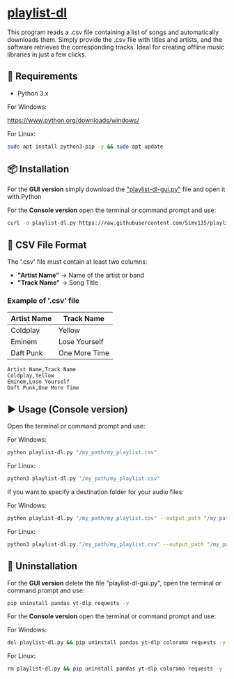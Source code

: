 # [playlist-dl](https://raw.githubusercontent.com/Simv135/playlist-dl/refs/heads/main/playlist-dl.py)
This program reads a .csv file containing a list of songs and automatically downloads them. Simply provide the .csv file with titles and artists, and the software retrieves the corresponding tracks. Ideal for creating offline music libraries in just a few clicks.

## 📌 Requirements 
- Python 3.x

For Windows:

https://www.python.org/downloads/windows/

For Linux:
```bash
sudo apt install python3-pip -y && sudo apt update
```

## 📦 Installation

For the **GUI version** simply download the ["playlist-dl-gui.py"](https://github.com/Simv135/playlist-dl/releases/tag/auto-updated) file and open it with Python

For the **Console version** open the terminal or command prompt and use:
```bash
curl -o playlist-dl.py https://raw.githubusercontent.com/Simv135/playlist-dl/refs/heads/main/playlist-dl.py
```

## 📄 CSV File Format
The '.csv' file must contain at least two columns:
- **"Artist Name"** → Name of the artist or band
- **"Track Name"** → Song Title

### Example of '.csv' file

| Artist Name  | Track Name |
| ------------- | ------------- |
| Coldplay  | Yellow  |
| Eminem  | Lose Yourself  |
| Daft Punk  | One More Time  |

```csv
Artist Name,Track Name
Coldplay,Yellow
Eminem,Lose Yourself
Daft Punk,One More Time
```

## ▶️ Usage (Console version)
Open the terminal or command prompt and use:

For Windows:
```bash
python playlist-dl.py "/my_path/my_playlist.csv"
```
For Linux:
```bash
python3 playlist-dl.py "/my_path/my_playlist.csv"
```

If you want to specify a destination folder for your audio files:

For Windows:
```bash
python playlist-dl.py "/my_path/my_playlist.csv" --output_path "/my_path/Music"
```
For Linux:
```bash
python3 playlist-dl.py "/my_path/my_playlist.csv" --output_path "/my_path/Music"
```

## 🚨 Uninstallation

For the **GUI version** delete the file "playlist-dl-gui.py", open the terminal or command prompt and use:
```bash
pip uninstall pandas yt-dlp requests -y
```

For the **Console version** open the terminal or command prompt and use:

For Windows:
```bash
del playlist-dl.py && pip uninstall pandas yt-dlp colorama requests -y
```
For Linux:
```bash
rm playlist-dl.py && pip uninstall pandas yt-dlp colorama requests -y
```

